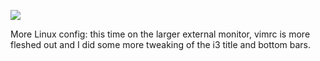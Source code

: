 ![](https://db-feed.s3.amazonaws.com/legacy/Screenshot_from_2019_12_04_09_05_39-1575468474942.png)

More Linux config: this time on the larger external monitor, vimrc is more fleshed out and I did some more tweaking of the i3 title and bottom bars.
